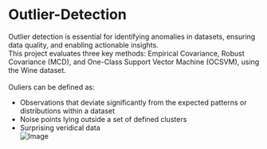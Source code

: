 # Outlier-Detection

Outlier detection is essential for identifying anomalies in datasets, ensuring data quality, and enabling actionable insights. <br>
This project evaluates three key methods: Empirical Covariance, Robust Covariance (MCD), and One-Class Support Vector Machine (OCSVM), using the Wine dataset.<br>
<br>
Ouliers can be defined as:<br>
* Observations that deviate significantly from the expected patterns or distributions within a dataset<br>
* Noise points lying outside a set of defined clusters<br>
* Surprising veridical data<br>
![Image](https://github.com/user-attachments/assets/2aa83800-0f85-478c-a026-39b57fd733e0)





